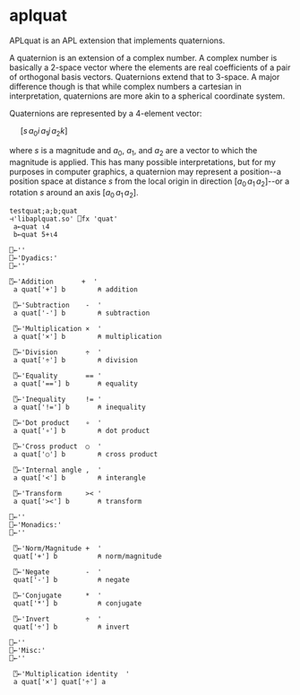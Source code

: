 # aplquat
APLquat is an APL extension that implements quaternions.

A quaternion is an extension of a complex number.  A complex number is
basically a 2-space vector where the elements are real coefficients of
a pair of orthogonal basis vectors.  Quaternions extend that to 3-space.
A major difference though is that while complex numbers a cartesian in
interpretation, quaternions are more akin to a spherical coordinate system.

Quaternions are represented by a 4-element vector:

&nbsp;&nbsp;&nbsp;&nbsp; $[ s\, a_0i\, a_1j\, a_2k]$

where $s$ is a magnitude and $a_0$, $a_1$, and $a_2$ are a vector to which the
magnitude is applied.  This has many possible interpretations, but for my
purposes in computer graphics, a quaternion may represent a position--a
position space at distance $s$ from the local origin in direction
$[ a_0\, a_1\, a_2 ]$--or a rotation $s$ around an axis $[ a_0\, a_1\, a_2 ]$.



~~~
testquat;a;b;quat
⊣'libaplquat.so' ⎕fx 'quat'
 a←quat ⍳4
 b←quat 5+⍳4

⎕←''
⎕←'Dyadics:'
⎕←''

⍞←'Addition       +  '
 a quat['+'] b        ⍝ addition
 
 ⍞←'Subtraction    -  '
 a quat['-'] b	      ⍝ subtraction
 
 ⍞←'Multiplication ×  '
 a quat['×'] b	      ⍝ multiplication
 
 ⍞←'Division       ÷  '
 a quat['÷'] b	      ⍝ division
 
 ⍞←'Equality       == '
 a quat['=='] b	      ⍝ equality
 
 ⍞←'Inequality     != '
 a quat['!='] b	      ⍝ inequality
 
 ⍞←'Dot product    ∘  '
 a quat['∘'] b	      ⍝ dot product
 
 ⍞←'Cross product  ○  '
 a quat['○'] b	      ⍝ cross product
 
 ⍞←'Internal angle ,  '
 a quat['<'] b	      ⍝ interangle
 
 ⍞←'Transform      >< '
 a quat['><'] b	      ⍝ transform
 
⎕←''
⎕←'Monadics:'
⎕←''

 ⍞←'Norm/Magnitude +  '
 quat['+'] b	      ⍝ norm/magnitude
 
 ⍞←'Negate         -  '
 quat['-'] b	      ⍝ negate
 
 ⍞←'Conjugate      *  '
 quat['*'] b	      ⍝ conjugate
 
 ⍞←'Invert         ÷  '
 quat['÷'] b	      ⍝ invert

⎕←''
⎕←'Misc:'
⎕←''

 ⍞←'Multiplication identity  '
 a quat['×'] quat['÷'] a
 ~~~

